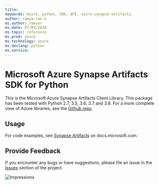```yaml
---
title: 
keywords: Azure, python, SDK, API, azure-synapse-artifacts, 
author: ramya-rao-a
ms.author: ramyar
ms.date: 07/03/2020
ms.topic: reference
ms.prod: azure
ms.technology: azure
ms.devlang: python
ms.service: 
---
```


# Microsoft Azure Synapse Artifacts SDK for Python

This is the Microsoft Azure Synapse Artifacts Client Library.
This package has been tested with Python 2.7, 3.5, 3.6, 3.7 and 3.8.
For a more complete view of Azure libraries, see the [Github repo](https://github.com/Azure/azure-sdk-for-python/)


## Usage

For code examples, see [Synapse Artifacts](https://docs.microsoft.com/python/api/overview/azure/)
on docs.microsoft.com.


## Provide Feedback

If you encounter any bugs or have suggestions, please file an issue in the
[Issues](https://github.com/Azure/azure-sdk-for-python/issues)
section of the project.


![Impressions](https://azure-sdk-impressions.azurewebsites.net/api/impressions/azure-sdk-for-python%2Fazure-synapse-artifacts%2FREADME.png)

